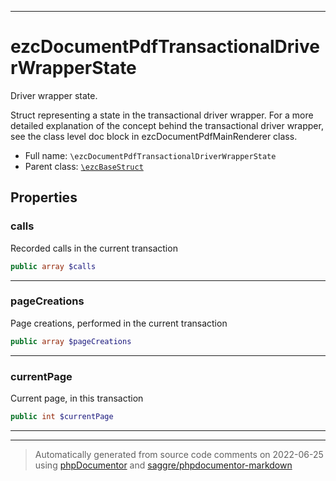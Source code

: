 ***

# ezcDocumentPdfTransactionalDriverWrapperState

Driver wrapper state.

Struct representing a state in the transactional driver wrapper. For a more
detailed explanation of the concept behind the transactional driver wrapper,
see the class level doc block in ezcDocumentPdfMainRenderer class.

* Full name: `\ezcDocumentPdfTransactionalDriverWrapperState`
* Parent class: [`\ezcBaseStruct`](./ezcBaseStruct.md)



## Properties


### calls

Recorded calls in the current transaction

```php
public array $calls
```






***

### pageCreations

Page creations, performed in the current transaction

```php
public array $pageCreations
```






***

### currentPage

Current page, in this transaction

```php
public int $currentPage
```






***



***
> Automatically generated from source code comments on 2022-06-25 using [phpDocumentor](http://www.phpdoc.org/) and [saggre/phpdocumentor-markdown](https://github.com/Saggre/phpDocumentor-markdown)
